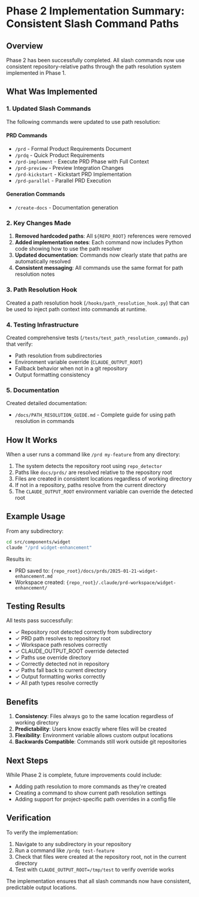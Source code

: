 # Phase 2 Implementation Summary: Consistent Slash Command Paths

## Overview

Phase 2 has been successfully completed. All slash commands now use consistent repository-relative paths through the path resolution system implemented in Phase 1.

## What Was Implemented

### 1. Updated Slash Commands

The following commands were updated to use path resolution:

#### PRD Commands
- `/prd` - Formal Product Requirements Document
- `/prdq` - Quick Product Requirements
- `/prd-implement` - Execute PRD Phase with Full Context
- `/prd-preview` - Preview Integration Changes
- `/prd-kickstart` - Kickstart PRD Implementation
- `/prd-parallel` - Parallel PRD Execution

#### Generation Commands
- `/create-docs` - Documentation generation

### 2. Key Changes Made

1. **Removed hardcoded paths**: All `${REPO_ROOT}` references were removed
2. **Added implementation notes**: Each command now includes Python code showing how to use the path resolver
3. **Updated documentation**: Commands now clearly state that paths are automatically resolved
4. **Consistent messaging**: All commands use the same format for path resolution notes

### 3. Path Resolution Hook

Created a path resolution hook (`/hooks/path_resolution_hook.py`) that can be used to inject path context into commands at runtime.

### 4. Testing Infrastructure

Created comprehensive tests (`/tests/test_path_resolution_commands.py`) that verify:
- Path resolution from subdirectories
- Environment variable override (`CLAUDE_OUTPUT_ROOT`)
- Fallback behavior when not in a git repository
- Output formatting consistency

### 5. Documentation

Created detailed documentation:
- `/docs/PATH_RESOLUTION_GUIDE.md` - Complete guide for using path resolution in commands

## How It Works

When a user runs a command like `/prd my-feature` from any directory:

1. The system detects the repository root using `repo_detector`
2. Paths like `docs/prds/` are resolved relative to the repository root
3. Files are created in consistent locations regardless of working directory
4. If not in a repository, paths resolve from the current directory
5. The `CLAUDE_OUTPUT_ROOT` environment variable can override the detected root

## Example Usage

From any subdirectory:
```bash
cd src/components/widget
claude "/prd widget-enhancement"
```

Results in:
- PRD saved to: `{repo_root}/docs/prds/2025-01-21-widget-enhancement.md`
- Workspace created: `{repo_root}/.claude/prd-workspace/widget-enhancement/`

## Testing Results

All tests pass successfully:
- ✓ Repository root detected correctly from subdirectory
- ✓ PRD path resolves to repository root
- ✓ Workspace path resolves correctly
- ✓ CLAUDE_OUTPUT_ROOT override detected
- ✓ Paths use override directory
- ✓ Correctly detected not in repository
- ✓ Paths fall back to current directory
- ✓ Output formatting works correctly
- ✓ All path types resolve correctly

## Benefits

1. **Consistency**: Files always go to the same location regardless of working directory
2. **Predictability**: Users know exactly where files will be created
3. **Flexibility**: Environment variable allows custom output locations
4. **Backwards Compatible**: Commands still work outside git repositories

## Next Steps

While Phase 2 is complete, future improvements could include:
- Adding path resolution to more commands as they're created
- Creating a command to show current path resolution settings
- Adding support for project-specific path overrides in a config file

## Verification

To verify the implementation:

1. Navigate to any subdirectory in your repository
2. Run a command like `/prdq test-feature`
3. Check that files were created at the repository root, not in the current directory
4. Test with `CLAUDE_OUTPUT_ROOT=/tmp/test` to verify override works

The implementation ensures that all slash commands now have consistent, predictable output locations.